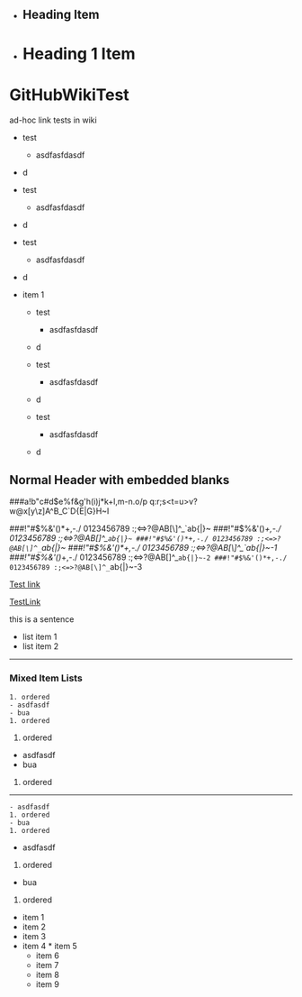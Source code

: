 -  
  ## Heading Item
-  
  # Heading 1 Item


# GitHubWikiTest
ad-hoc link tests in wiki 

- test
  - asdfasfdasdf
 - d
-  test
   - asdfasfdasdf
  - d
-   test
    - asdfasfdasdf
   - d
   
- item 1
  - test
    - asdfasfdasdf
   - d
  -  test
     - asdfasfdasdf
    - d

  -   test
      - asdfasfdasdf
     - d


## Normal Header   with embedded      blanks

###a!b"c#d$e%f&g'h(i)j*k+l,m-n.o/p q:r;s<t=u>v?w@x[y\z]A^B_C`D{E|G}H~I

###!"#$%&'()*+,-./ 0123456789 :;<=>?@AB[\]^_`ab{|}~
###!"#$%&'()*+,-./ 0123456789 :;<=>?@AB[\]^_`ab{|}~
###!"#$%&'()*+,-./ 0123456789 :;<=>?@AB[\]^_`ab{|}~
###!"#$%&'()*+,-./ 0123456789 :;<=>?@AB[\]^_`ab{|}~-1
###!"#$%&'()*+,-./ 0123456789 :;<=>?@AB[\]^_`ab{|}~-2
###!"#$%&'()*+,-./ 0123456789 :;<=>?@AB[\]^_`ab{|}~-3

[ Test link ]

[TestLink]

[ test link ]: Test.md

[testlink]: Test2.md

this is a sentence
- list item 1
- list item 2

---
### Mixed Item Lists

    1. ordered
    - asdfasdf
    - bua
    1. ordered


1. ordered
- asdfasdf
- bua
1. ordered

---
    - asdfasdf
    1. ordered
    - bua
    1. ordered


- asdfasdf
1. ordered
- bua
1. ordered


<!-- -->

* item 1
 * item 2
  * item 3
   * item 4
    * item 5
     * item 6
      * item 7
       * item 8
        * item 9

